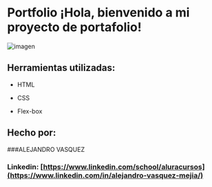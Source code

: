 # Portfolio ¡Hola, bienvenido a mi proyecto de portafolio!

![imagen](https://user-images.githubusercontent.com/77756047/211304452-220fedf0-f91b-490f-8a65-a60ce860bc5c.png)

## Herramientas utilizadas:

* HTML

* CSS

* Flex-box

## Hecho por:

###ALEJANDRO VASQUEZ

### Linkedin: [https://www.linkedin.com/school/aluracursos](https://www.linkedin.com/in/alejandro-vasquez-mejia/)
